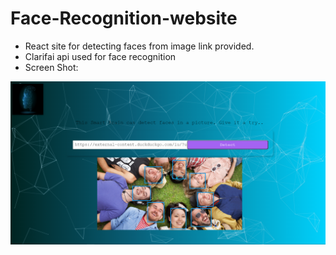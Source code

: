 # Face-Recognition-website
* React site for detecting faces from image link provided.
* Clarifai api used for face recognition
* Screen Shot: 

![Screen Shot](Screenshot.png)
